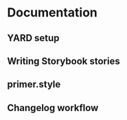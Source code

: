 # Documentation

## YARD setup

## Writing Storybook stories

## primer.style

## Changelog workflow
